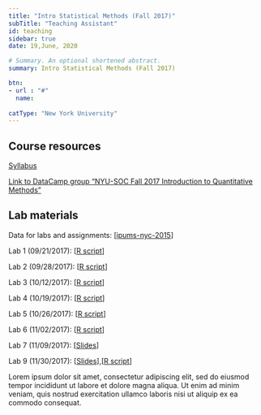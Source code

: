 ```yaml
---
title: "Intro Statistical Methods (Fall 2017)"
subTitle: "Teaching Assistant"
id: teaching
sidebar: true
date: 19,June, 2020

# Summary. An optional shortened abstract.
summary: Intro Statistical Methods (Fall 2017) 

btn:
- url : "#"
  name: 
  
catType: "New York University"
---
```


## Course resources

[Syllabus](#)

[Link to DataCamp group “NYU-SOC Fall 2017 Introduction to Quantitative Methods”](#)

## Lab materials

Data for labs and assignments: [[ipums-nyc-2015](https://www.dropbox.com/s/k4kdq3z0411bpoz/ipums-2015-nyc-short.csv?dl=0)] 

Lab 1 (09/21/2017): [[R script](https://www.dropbox.com/s/axbe3rnctsd6xbp/lab01.R?dl=0)]  

Lab 2 (09/28/2017): [[R script](https://www.dropbox.com/s/6wjq2c52ixjy2he/lab02.R?dl=0)]  

Lab 3 (10/12/2017): [[R script](https://www.dropbox.com/s/3i0wqr41xe6ssk3/lab03.R?dl=0)]  

Lab 4 (10/19/2017): [[R script](https://www.dropbox.com/s/p9nj5q4vyxvjqre/lab04.R?dl=0)]  

Lab 5 (10/26/2017): [[R script](https://www.dropbox.com/s/7s5cpmijezpfp57/lab05.R?dl=0)]

Lab 6 (11/02/2017): [[R script](https://www.dropbox.com/s/ym0ml8bkxts3kmc/lab06.R?dl=0)] 

Lab 7 (11/09/2017): [[Slides](https://www.dropbox.com/s/67mwzm4uowadpz9/lab07.pdf?dl=0)]  

Lab 9 (11/30/2017): [[Slides](https://www.dropbox.com/s/n51cb297vrukisk/lab09.pdf?dl=0)],[[R script](https://www.dropbox.com/s/crliw962slvwrz8/lab09.R?dl=0)]


Lorem ipsum dolor sit amet, consectetur adipiscing elit, sed do eiusmod tempor incididunt ut labore et dolore magna aliqua. Ut enim ad minim veniam, quis nostrud exercitation ullamco laboris nisi ut aliquip ex ea commodo consequat.
